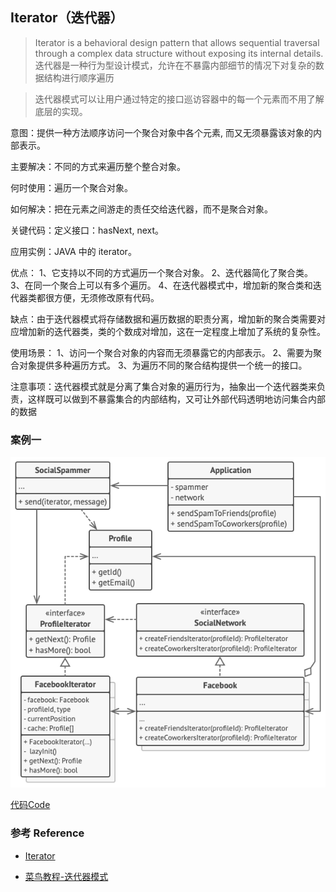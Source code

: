 ## Iterator（迭代器）
> Iterator is a behavioral design pattern that allows sequential traversal through a complex data structure without exposing its internal details.
  <br> 迭代器是一种行为型设计模式，允许在不暴露内部细节的情况下对复杂的数据结构进行顺序遍历

> 迭代器模式可以让用户通过特定的接口巡访容器中的每一个元素而不用了解底层的实现。

意图：提供一种方法顺序访问一个聚合对象中各个元素, 而又无须暴露该对象的内部表示。

主要解决：不同的方式来遍历整个整合对象。

何时使用：遍历一个聚合对象。

如何解决：把在元素之间游走的责任交给迭代器，而不是聚合对象。

关键代码：定义接口：hasNext, next。

应用实例：JAVA 中的 iterator。

优点： 1、它支持以不同的方式遍历一个聚合对象。 2、迭代器简化了聚合类。 3、在同一个聚合上可以有多个遍历。 4、在迭代器模式中，增加新的聚合类和迭代器类都很方便，无须修改原有代码。

缺点：由于迭代器模式将存储数据和遍历数据的职责分离，增加新的聚合类需要对应增加新的迭代器类，类的个数成对增加，这在一定程度上增加了系统的复杂性。

使用场景： 1、访问一个聚合对象的内容而无须暴露它的内部表示。 2、需要为聚合对象提供多种遍历方式。 3、为遍历不同的聚合结构提供一个统一的接口。

注意事项：迭代器模式就是分离了集合对象的遍历行为，抽象出一个迭代器类来负责，这样既可以做到不暴露集合的内部结构，又可让外部代码透明地访问集合内部的数据

### 案例一

![](example.png)

[代码Code](social_profile_iterable.py)

### 参考 Reference

* [ Iterator ](https://refactoring.guru/design-patterns/iterator)
 
* [菜鸟教程-迭代器模式](https://www.runoob.com/design-pattern/iterator-pattern.html)

